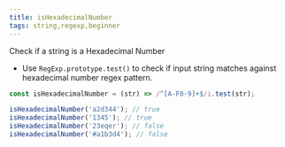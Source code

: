 ```yaml
---
title: isHexadecimalNumber
tags: string,regexp,beginner
---
```


Check if a string is a Hexadecimal Number

- Use `RegExp.prototype.test()` to check if input string matches against hexadecimal number regex pattern.

```js
const isHexadecimalNumber = (str) => /^[A-F0-9]+$/i.test(str);
```

```js
isHexadecimalNumber('a2d344'); // true
isHexadecimalNumber('1345'); // true
isHexadecimalNumber('23eqer'); // false
isHexadecimalNumber('#a1b3d4'); // false
```
